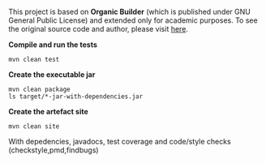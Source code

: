 This project is based on **Organic Builder** (which is published under GNU General Public License) and extended only for academic purposes. 
To see the original source code and author, please visit [here](https://github.com/BertrandDechoux/OrganicBuilder/).

**Compile and run the tests**
```
mvn clean test
```

**Create the executable jar**
```
mvn clean package
ls target/*-jar-with-dependencies.jar
```

**Create the artefact site**
```
mvn clean site
```
With depedencies, javadocs, test coverage and code/style checks (checkstyle,pmd,findbugs)
